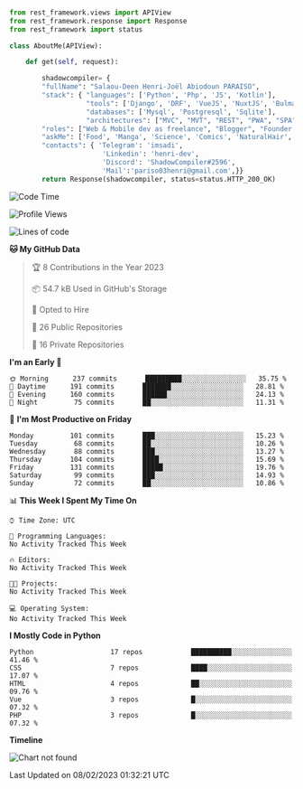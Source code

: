 ###
```python
from rest_framework.views import APIView
from rest_framework.response import Response
from rest_framework import status

class AboutMe(APIView):

    def get(self, request):

        shadowcompiler= {
        "fullName": "Salaou-Deen Henri-Joël Abiodoun PARAISO",
        "stack": { "languages": ['Python', 'Php', 'JS', 'Kotlin'],
                   "tools": ['Django', 'DRF', 'VueJS', 'NuxtJS', 'Bulma', 'Beufy'],
                   "databases": ['Mysql', 'Postgresql', 'Sqlite'],
                   "architectures": ["MVC", "MVT", "REST", "PWA", "SPA"]},        
        "roles": ["Web & Mobile dev as freelance", "Blogger", "Founder at @henrid3v", "Mentor"],
        "askMe": ['Food', 'Manga', 'Science', 'Comics', 'NaturalHair', 'Photography', 'Tech', 'Programming'],
        "contacts": { 'Telegram': 'imsadi',
                       'Linkedin': 'henri-dev',
                       'Discord': 'ShadowCompiler#2596',
                       'Mail':'pariso03henri@gmail.com',}}
        return Response(shadowcompiler, status=status.HTTP_200_OK)

```                    

<!--START_SECTION:waka-->
![Code Time](http://img.shields.io/badge/Code%20Time-429%20hrs%2049%20mins-blue)

![Profile Views](http://img.shields.io/badge/Profile%20Views-0-blue)

![Lines of code](https://img.shields.io/badge/From%20Hello%20World%20I%27ve%20Written-77%20Thousand%20lines%20of%20code-blue)

**🐱 My GitHub Data** 

> 🏆 8 Contributions in the Year 2023
 > 
> 📦 54.7 kB Used in GitHub's Storage 
 > 
> 💼 Opted to Hire
 > 
> 📜 26 Public Repositories 
 > 
> 🔑 16 Private Repositories  
 > 
**I'm an Early 🐤** 

```text
🌞 Morning      237 commits       █████████░░░░░░░░░░░░░░░░   35.75 % 
🌆 Daytime      191 commits       ███████░░░░░░░░░░░░░░░░░░   28.81 % 
🌃 Evening      160 commits       ██████░░░░░░░░░░░░░░░░░░░   24.13 % 
🌙 Night         75 commits       ██░░░░░░░░░░░░░░░░░░░░░░░   11.31 % 

```
📅 **I'm Most Productive on Friday** 

```text
Monday         101 commits       ███░░░░░░░░░░░░░░░░░░░░░░   15.23 % 
Tuesday         68 commits       ██░░░░░░░░░░░░░░░░░░░░░░░   10.26 % 
Wednesday       88 commits       ███░░░░░░░░░░░░░░░░░░░░░░   13.27 % 
Thursday       104 commits       ████░░░░░░░░░░░░░░░░░░░░░   15.69 % 
Friday         131 commits       █████░░░░░░░░░░░░░░░░░░░░   19.76 % 
Saturday        99 commits       ███░░░░░░░░░░░░░░░░░░░░░░   14.93 % 
Sunday          72 commits       ██░░░░░░░░░░░░░░░░░░░░░░░   10.86 % 

```


📊 **This Week I Spent My Time On** 

```text
⌚︎ Time Zone: UTC

💬 Programming Languages: 
No Activity Tracked This Week

🔥 Editors: 
No Activity Tracked This Week

🐱‍💻 Projects: 
No Activity Tracked This Week

💻 Operating System: 
No Activity Tracked This Week

```

**I Mostly Code in Python** 

```text
Python                   17 repos            ██████████░░░░░░░░░░░░░░░   41.46 % 
CSS                      7 repos             ████░░░░░░░░░░░░░░░░░░░░░   17.07 % 
HTML                     4 repos             ██░░░░░░░░░░░░░░░░░░░░░░░   09.76 % 
Vue                      3 repos             █░░░░░░░░░░░░░░░░░░░░░░░░   07.32 % 
PHP                      3 repos             █░░░░░░░░░░░░░░░░░░░░░░░░   07.32 % 

```


**Timeline**

![Chart not found](https://raw.githubusercontent.com/shadowcompiler/shadowcompiler/main/charts/bar_graph.png) 


 Last Updated on 08/02/2023 01:32:21 UTC
<!--END_SECTION:waka-->

